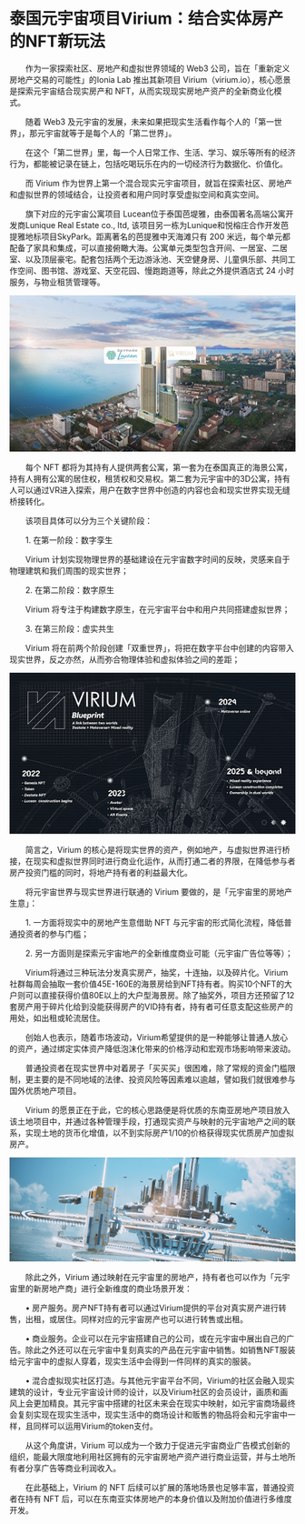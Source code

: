 # 泰国元宇宙项目Virium：结合实体房产的NFT新玩法




　　作为一家探索社区、房地产和虚拟世界领域的 Web3 公司，旨在「重新定义房地产交易的可能性」的Ionia Lab 推出其新项目 Virium（virium.io），核心愿景是探索元宇宙结合现实房产和 NFT，从而实现现实房地产资产的全新商业化模式。

　　随着 Web3 及元宇宙的发展，未来如果把现实生活看作每个人的「第一世界」，那元宇宙就等于是每个人的「第二世界」。

　　在这个「第二世界」里，每一个人日常工作、生活、学习、娱乐等所有的经济行为，都能被记录在链上，包括吃喝玩乐在内的一切经济行为数据化、价值化。

　　而 Virium 作为世界上第一个混合现实元宇宙项目，就旨在探索社区、房地产和虚拟世界的领域结合，让投资者和用户同时享受虚拟空间和真实空间。

　　旗下对应的元宇宙公寓项目 Lucean位于泰国芭堤雅，由泰国著名高端公寓开发商Lunique Real Estate co., ltd, 该项目另一栋为Lunique和悦榕庄合作开发芭提雅地标项目SkyPark。距离著名的芭提雅中天海滩只有 200 米远，每个单元都配备了家具和集成，可以直接俯瞰大海。公寓单元类型包含开间、一居室、二居室、以及顶层豪宅。配套包括两个无边游泳池、天空健身房、儿童俱乐部、共同工作空间、图书馆、游戏室、天空花园、慢跑跑道等，除此之外提供酒店式 24 小时服务，与物业租赁管理等。

![26bd-12d06b048d438be4396eb2411d0795d3](26bd-12d06b048d438be4396eb2411d0795d3.jpg)

　　每个 NFT 都将为其持有人提供两套公寓，第一套为在泰国真正的海景公寓，持有人拥有公寓的居住权，租赁权和交易权。第二套为元宇宙中的3D公寓，持有人可以通过VR进入探索，用户在数字世界中创造的内容也会和现实世界实现无缝桥接转化。

　　该项目具体可以分为三个关键阶段：

　　1. 在第一阶段：数字孪生

　　Virium 计划实现物理世界的基础建设在元宇宙数字时间的反映，灵感来自于物理建筑和我们周围的现实世界；

　　2. 在第二阶段：数字原生

　　Virium 将专注于构建数字原生，在元宇宙平台中和用户共同搭建虚拟世界；

　　3. 在第三阶段：虚实共生

　　Virium 将在前两个阶段创建「双重世界」，将把在数字平台中创建的内容带入现实世界，反之亦然，从而弥合物理体验和虚拟体验之间的差距；

![1fec-f1fbeb7480427e12cdce3982fd654976](1fec-f1fbeb7480427e12cdce3982fd654976.jpg)

　　简言之，Virium 的核心是将现实世界的资产，例如地产，与虚拟世界进行桥接，在现实和虚拟世界同时进行商业化运作，从而打通二者的界限，在降低参与者房产投资门槛的同时，将地产持有者的利益最大化。

　　将元宇宙世界与现实世界进行联通的 Virium 要做的，是「元宇宙里的房地产生意」：

　　1. 一方面将现实中的房地产生意借助 NFT 与元宇宙的形式简化流程，降低普通投资者的参与门槛；

　　2. 另一方面则是探索元宇宙地产的全新维度商业可能（元宇宙广告位等等）；

　　Virium将通过三种玩法分发真实房产，抽奖，十连抽，以及碎片化。Virium社群每周会抽取一套价值45E-160E的海景房给到NFT持有者。购买10个NFT的大户则可以直接获得价值80E以上的大户型海景房。除了抽奖外，项目方还预留了12套房产用于碎片化给到没能获得房产的VID持有者，持有者可任意支配这些房产的用处，如出租或轮流居住。

　　创始人也表示，随着市场波动，Virium希望提供的是一种能够让普通人放心的资产，通过绑定实体资产降低泡沫化带来的价格浮动和宏观市场影响带来波动。

　　普通投资者在现实世界中对着房子「买买买」很困难，除了常规的资金门槛限制，更主要的是不同地域的法律、投资风险等因素难以逾越，譬如我们就很难参与国外优质地产项目。

　　Virium 的愿景正在于此，它的核心思路便是将优质的东南亚房地产项目放入该土地项目中，并通过各种管理手段，打通现实资产与映射的元宇宙地产之间的联系，实现土地的货币化增值，以不到实际房产1/10的价格获得现实优质房产加虚拟房产。

![5c00-dcc39c27205f39b627a98c9286343d5b](5c00-dcc39c27205f39b627a98c9286343d5b.jpg)

　　除此之外，Virium 通过映射在元宇宙里的房地产，持有者也可以作为「元宇宙里的新房地产商」进行全新维度的商业场景开发：

　　• 房产服务。房产NFT持有者可以通过Virium提供的平台对真实房产进行转售，出租，或居住。同样对应的元宇宙房产也可以进行转售或出租。

　　• 商业服务。企业可以在元宇宙搭建自己的公司，或在元宇宙中展出自己的广告。除此之外还可以在元宇宙中复刻真实的产品在元宇宙中销售。如销售NFT服装给元宇宙中的虚拟人穿着，现实生活中会得到一件同样的真实的服装。

　　• 混合虚拟现实社区打造。与其他元宇宙平台不同，Virium的社区会融入现实建筑的设计，专业元宇宙设计师的设计，以及Virium社区的会员设计，画质和画风上会更加精良。其元宇宙中搭建的社区未来会在现实中映射，如元宇宙商场最终会复刻实现在现实生活中，现实生活中的商场设计和贩售的物品将会和元宇宙中一样，且同样可以运用Virium的token支付。

　　从这个角度讲，Virium 可以成为一个致力于促进元宇宙商业广告模式创新的组织，能最大限度地利用社区拥有的元宇宙房地产资产进行商业运营，并与土地所有者分享广告等商业利润收入。

　　在此基础上，Virium 的 NFT 后续可以扩展的落地场景也足够丰富，普通投资者在持有 NFT 后，可以在东南亚实体房地产的本身价值以及附加价值进行多维度开发。
